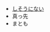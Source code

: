 * [しそうにない](http://ejje.weblio.jp/content/%E3%81%9D%E3%81%86%E3%81%AB%E3%81%AA%E3%81%84)
* 真っ先
* まとも

